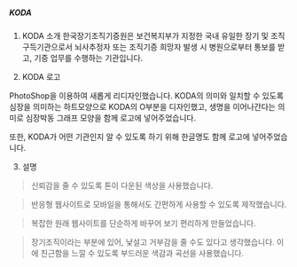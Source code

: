##### KODA

1. KODA 소개
한국장기조직기증원은 보건복지부가 지정한 국내 유일한 장기 및 조직 구득기관으로서 뇌사추정자 또는 조직기증 희망자 발생 시 병원으로부터 통보를 받고, 기증 업무를 수행하는 기관입니다.

2. KODA 로고

PhotoShop을 이용하여 새롭게 리디자인했습니다.
KODA의 의미와 일치할 수 있도록 심장을 의미하는 하트모양으로 KODA의 O부분을 디자인했고, 생명을 이어나간다는 의미로 심장박동 그래프 모양을 함께 로고에 넣어주었습니다.

또한, KODA가 어떤 기관인지 알 수 있도록 하기 위해 한글명도 함께 로고에 넣어주었습니다.

3. 설명

> 신뢰감을 줄 수 있도록 톤이 다운된 색상을 사용했습니다.

> 반응형 웹사이트로 모바일을 통해서도 간편하게 사용할 수 있도록 제작했습니다.

> 복잡한 원래 웹사이트를 단순하게 바꾸어 보기 편리하게 만들었습니다.

> 장기조직이라는 부분에 있어, 낯설고 거부감을 줄 수도 있다고 생각했습니다. 이에 친근함을 느낄 수 있도록 부드러운 색감과 곡선을 사용했습니다.


